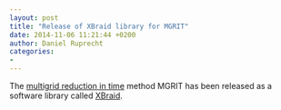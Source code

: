```yaml
---
layout: post
title: "Release of XBraid library for MGRIT"
date: 2014-11-06 11:21:44 +0200
author: Daniel Ruprecht
categories:
- 
---
```


The [multigrid reduction in time](/methods/mgrit.html) method MGRIT has been released as a software library called
[XBraid](/codes/xbraid.html).
